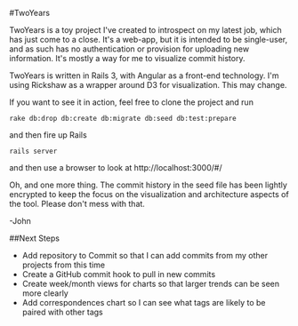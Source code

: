 #TwoYears

TwoYears is a toy project I've created to introspect on my latest job, which has just come to a close. It's a web-app, but it is intended to be single-user, and as such has no authentication or provision for uploading new information. It's mostly a way for me to visualize commit history.

TwoYears is written in Rails 3, with Angular as a front-end technology. I'm using Rickshaw as a wrapper around D3 for visualization. This may change.

If you want to see it in action, feel free to clone the project and run

```
rake db:drop db:create db:migrate db:seed db:test:prepare
```

and then fire up Rails

```
rails server
```

and then use a browser to look at http://localhost:3000/#/

Oh, and one more thing. The commit history in the seed file has been lightly encrypted to keep the focus on the visualization and architecture aspects of the tool. Please don't mess with that.

-John

##Next Steps
 - Add repository to Commit so that I can add commits from my other projects from this time
 - Create a GitHub commit hook to pull in new commits
 - Create week/month views for charts so that larger trends can be seen more clearly
 - Add correspondences chart so I can see what tags are likely to be paired with other tags
